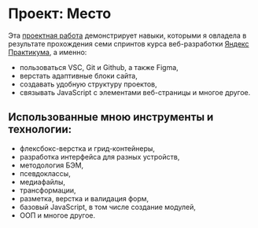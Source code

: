 # Проект: Место

Эта [проектная работа](https://vitafrombefore.github.io/mesto/index.html) демонстрирует навыки, которыми я овладела в результате прохождения семи спринтов курса веб-разработки [Яндекс Практикума](https://practicum.yandex.ru), а именно:
- пользоваться VSC, Git и Github, а также Figma,
- верстать адаптивные блоки сайта,
- создавать удобную структуру проектов,
- связывать JavaScript с элементами веб-страницы и многое другое.

## Использованные мною инструменты и технологии:
- флексбокс-верстка и грид-контейнеры,
- разработка интерфейса для разных устройств,
- методология БЭМ,
- псевдоклассы,
- медиафайлы,
- трансформации,
- разметка, верстка и валидация форм,
- базовый JavaScript, в том числе создание модулей, 
- ООП и многое другое. 